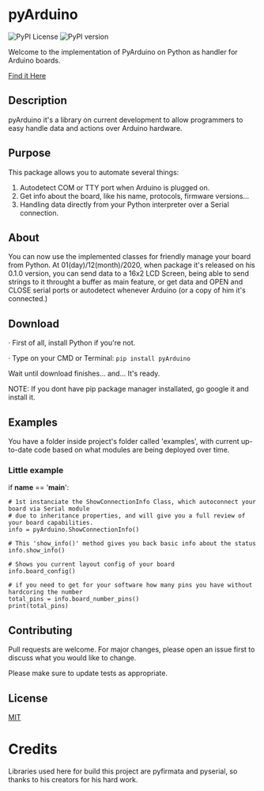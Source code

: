 # pyArduino

![PyPI License](https://img.shields.io/pypi/l/pyArduino)
![PyPI version](https://img.shields.io/pypi/v/pyArduino)

Welcome to the implementation of PyArduino on Python as handler for Arduino boards.

[Find it Here](https://pypi.org/project/pyArduino/0.2.2/)

## Description

pyArduino it's a library on current development to allow programmers to easy handle data and actions over Arduino hardware.

## Purpose

This package allows you to automate several things:

1. Autodetect COM or TTY port when Arduino is plugged on.
2. Get info about the board, like his name, protocols, firmware versions...
3. Handling data directly from your Python interpreter over a Serial connection.

## About

You can now use the implemented classes for friendly manage your board from Python.
At 01(day)/12(month)/2020, when package it's released on his 0.1.0 version,
you can send data to a 16x2 LCD Screen, being able to send strings to it throught a buffer as main feature, or get data and OPEN and CLOSE serial ports
or autodetect whenever Arduino (or a copy of him it's connected.)

## Download

· First of all, install Python if you're not.

· Type on your CMD or Terminal:
```pip install pyArduino```

Wait until download finishes... and... It's ready.

NOTE: If you dont have pip package manager installated, go google it and install it.
 
## Examples

You have a folder inside project's folder called 'examples', with current up-to-date code based on what modules are being deployed over time.

### Little example


if __name__ == '__main__':
    
    # 1st instanciate the ShowConnectionInfo Class, which autoconnect your board via Serial module
    # due to inheritance properties, and will give you a full review of your board capabilities.
    info = pyArduino.ShowConnectionInfo()

    # This 'show_info()' method gives you back basic info about the status
    info.show_info()

    # Shows you current layout config of your board
    info.board_config()

    # if you need to get for your software how many pins you have without hardcoring the number  
    total_pins = info.board_number_pins()
    print(total_pins)


## Contributing
Pull requests are welcome. For major changes, please open an issue first to discuss what you would like to change.

Please make sure to update tests as appropriate.

## License
[MIT](https://github.com/Pyzyryab/pyArduino/blob/master/LICENSE)

# Credits

Libraries used here for build this project are pyfirmata and pyserial, so thanks to his
creators for his hard work.

